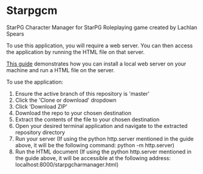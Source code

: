 # Starpgcm
StarPG Character Manager for StarPG Roleplaying game created by Lachlan Spears

To use this application, you will require a web server. You can then access the application by running the HTML file on that server.

[This guide](https://developer.mozilla.org/en-US/docs/Learn/Common_questions/set_up_a_local_testing_server#Running_a_simple_local_HTTP_server) demonstrates how you can install a local web server on your machine and run a HTML file on the server.

To use the application:
  1. Ensure the active branch of this repository is 'master'
  2. Click the 'Clone or download' dropdown
  3. Click 'Download ZIP'
  4. Download the repo to your chosen destination
  5. Extract the contents of the file to your chosen destination
  6. Open your desired terminal application and navigate to the extracted repository directory
  7. Run your server (If using the python http.server mentioned in the guide above, it will be the following command: python -m http.server)
  8. Run the HTML document (If using the python http.server mentioned in the guide above, it will be accessible at the following address: localhost:8000/starpgcharmanager.html)
